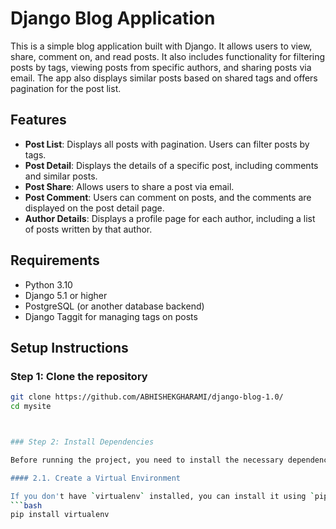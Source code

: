# Django Blog Application

This is a simple blog application built with Django. It allows users to view, share, comment on, and read posts. It also includes functionality for filtering posts by tags, viewing posts from specific authors, and sharing posts via email. The app also displays similar posts based on shared tags and offers pagination for the post list.

## Features

- **Post List**: Displays all posts with pagination. Users can filter posts by tags.
- **Post Detail**: Displays the details of a specific post, including comments and similar posts.
- **Post Share**: Allows users to share a post via email.
- **Post Comment**: Users can comment on posts, and the comments are displayed on the post detail page.
- **Author Details**: Displays a profile page for each author, including a list of posts written by that author.

## Requirements

- Python 3.10
- Django 5.1 or higher
- PostgreSQL (or another database backend)
- Django Taggit for managing tags on posts

## Setup Instructions

### Step 1: Clone the repository
```bash
git clone https://github.com/ABHISHEKGHARAMI/django-blog-1.0/
cd mysite



### Step 2: Install Dependencies

Before running the project, you need to install the necessary dependencies. It's recommended to use a virtual environment to manage the dependencies. Follow these steps:

#### 2.1. Create a Virtual Environment

If you don't have `virtualenv` installed, you can install it using `pip`:
```bash
pip install virtualenv